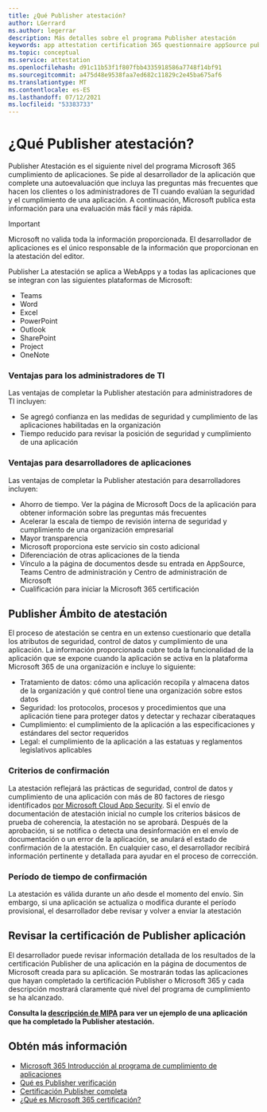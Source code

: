 ```yaml
---
title: ¿Qué Publisher atestación?
author: LGerrard
ms.author: legerrar
description: Más detalles sobre el programa Publisher atestación
keywords: app attestation certification 365 questionnaire appSource publisher
ms.topic: conceptual
ms.service: attestation
ms.openlocfilehash: d91c11b53f1f807fbb4335918586a7748f14bf91
ms.sourcegitcommit: a475d48e9538faa7ed682c11829c2e45ba675af6
ms.translationtype: MT
ms.contentlocale: es-ES
ms.lasthandoff: 07/12/2021
ms.locfileid: "53383733"
---
```

# <a name="what-is-publisher-attestation"></a>¿Qué Publisher atestación?

Publisher Atestación es el siguiente nivel del programa Microsoft 365 cumplimiento de aplicaciones. Se pide al desarrollador de la aplicación que complete una autoevaluación que incluya las preguntas más frecuentes que hacen los clientes o los administradores de TI cuando evalúan la seguridad y el cumplimiento de una aplicación. A continuación, Microsoft publica esta información para una evaluación más fácil y más rápida.

> [!IMPORTANT]
> Microsoft no valida toda la información proporcionada. El desarrollador de aplicaciones es el único responsable de la información que proporcionan en la atestación del editor. 

Publisher La atestación se aplica a WebApps y a todas las aplicaciones que se integran con las siguientes plataformas de Microsoft:
- Teams
- Word
- Excel
- PowerPoint 
- Outlook
- SharePoint
- Project
- OneNote

### <a name="benefits-for-it-admins"></a>Ventajas para los administradores de TI
Las ventajas de completar la Publisher atestación para administradores de TI incluyen:
-   Se agregó confianza en las medidas de seguridad y cumplimiento de las aplicaciones habilitadas en la organización
-   Tiempo reducido para revisar la posición de seguridad y cumplimiento de una aplicación

### <a name="benefits-for-app-developers"></a>Ventajas para desarrolladores de aplicaciones 
Las ventajas de completar la Publisher atestación para desarrolladores incluyen: 
-   Ahorro de tiempo. Ver la página de Microsoft Docs de la aplicación para obtener información sobre las preguntas más frecuentes
-   Acelerar la escala de tiempo de revisión interna de seguridad y cumplimiento de una organización empresarial
-   Mayor transparencia
- Microsoft proporciona este servicio sin costo adicional
-   Diferenciación de otras aplicaciones de la tienda
-   Vínculo a la página de documentos desde su entrada en AppSource, Teams Centro de administración y Centro de administración de Microsoft
-   Cualificación para iniciar la Microsoft 365 certificación


## <a name="publisher-attestation-scope"></a>Publisher Ámbito de atestación

El proceso de atestación se centra en un extenso cuestionario que detalla los atributos de seguridad, control de datos y cumplimiento de una aplicación. La información proporcionada cubre toda la funcionalidad de la aplicación que se expone cuando la aplicación se activa en la plataforma Microsoft 365 de una organización e incluye lo siguiente:

- Tratamiento de datos: cómo una aplicación recopila y almacena datos de la organización y qué control tiene una organización sobre estos datos
- Seguridad: los protocolos, procesos y procedimientos que una aplicación tiene para proteger datos y detectar y rechazar ciberataques
- Cumplimiento: el cumplimiento de la aplicación a las especificaciones y estándares del sector requeridos
- Legal: el cumplimiento de la aplicación a las estatuas y reglamentos legislativos aplicables

### <a name="confirmation-criteria"></a>Criterios de confirmación

La atestación reflejará las prácticas de seguridad, control de datos y cumplimiento de una aplicación con más de 80 factores de riesgo identificados [por Microsoft Cloud App Security](https://www.microsoft.com/microsoft-365/enterprise-mobility-security/cloud-app-security). Si el envío de documentación de atestación inicial no cumple los criterios básicos de prueba de coherencia, la atestación no se aprobará. Después de la aprobación, si se notifica o detecta una desinformación en el envío de documentación o un error de la aplicación, se anulará el estado de confirmación de la atestación. En cualquier caso, el desarrollador recibirá información pertinente y detallada para ayudar en el proceso de corrección.

### <a name="confirmation-time-frame"></a>Período de tiempo de confirmación

La atestación es válida durante un año desde el momento del envío. Sin embargo, si una aplicación se actualiza o modifica durante el período provisional, el desarrollador debe revisar y volver a enviar la atestación

## <a name="reviewing-an-apps-publisher-attestation"></a>Revisar la certificación de Publisher aplicación

El desarrollador puede revisar información detallada de los resultados de la certificación Publisher de una aplicación en la página de documentos de Microsoft creada para su aplicación. Se mostrarán todas las aplicaciones que hayan completado la certificación Publisher o Microsoft 365 y cada descripción mostrará claramente qué nivel del programa de cumplimiento se ha alcanzado.

**Consulta la [descripción de MIPA](https://docs.microsoft.com/microsoft-365-app-certification/teams/iglobe-mipa-your-personal-assistant?pivots=mcas) para ver un ejemplo de una aplicación que ha completado la Publisher atestación.** 

## <a name="learn-more"></a>Obtén más información

* [Microsoft 365 Introducción al programa de cumplimiento de aplicaciones](~/overview.md)
* [Qué es Publisher verificación](https://docs.microsoft.com/azure/active-directory/develop/publisher-verification-overview)
* [Certificación Publisher completa](~/docs/attestation.md)  
* [¿Qué es Microsoft 365 certificación?](~/docs/enterprise-app-certification-guide.md)
